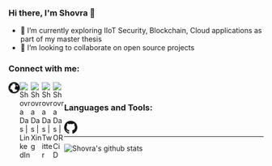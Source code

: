 ### Hi there, I'm Shovra 👋
<!--
+ 🔭 I’m currently working on
    - Production Scheduling and Optimization using NSGA-II
-->
+ 🌱 I’m currently exploring IIoT Security, Blockchain, Cloud applications as part of my master thesis
+ 👯 I’m looking to collaborate on open source projects

### Connect with me:
[<img align="left" alt="shovradas.com" width="22px" src="https://raw.githubusercontent.com/iconic/open-iconic/master/svg/globe.svg" />][website]
[<img align="left" alt="Shovra Das | LinkedIn" width="22px" src="https://cdn.jsdelivr.net/npm/simple-icons@v3/icons/linkedin.svg" />][linkedin]
[<img align="left" alt="Shovra Das | Xing" width="22px" src="https://cdn.jsdelivr.net/npm/simple-icons@v3/icons/xing.svg" />][xing]
[<img align="left" alt="Shovra Das | Twitter" width="22px" src="https://cdn.jsdelivr.net/npm/simple-icons@v3/icons/twitter.svg" />][twitter]
[<img align="left" alt="Shovra Das | ORCiD" width="22px" src="https://cdn.jsdelivr.net/npm/simple-icons@v3/icons/orcid.svg" />][orcid]
<br/>

### Languages and Tools:
[<img align="left" alt="GitHub" width="26px" src="https://raw.githubusercontent.com/github/explore/78df643247d429f6cc873026c0622819ad797942/topics/github/github.png" />][github]
<br/>

---

![Shovra's github stats](https://github-readme-stats.vercel.app/api?username=shovradas&show_icons=true&count_private=true&hide_border=true)

<!-- Definitions -->
[website]: https://shovradas.com
[twitter]: https://twitter.com/shovradas
[linkedin]: https://linkedin.com/in/shovradas
[xing]: https://www.xing.com/profile/Shovra_Das
[orcid]: https://orcid.org/0000-0002-8505-9014
[github]: https://github.com

<!--
- 🔭 I’m currently working on ...
- 🌱 I’m currently learning ...
- 👯 I’m looking to collaborate on ...
- 🤔 I’m looking for help with ...
- 💬 Ask me about ...
- 📫 How to reach me: ...
- 😄 Pronouns: ...
- ⚡ Fun fact: ...
-->